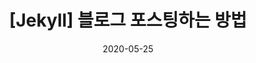 ---
title:  "[Jekyll] 블로그 포스팅하는 방법"
excerpt: "md 파일에 마크다운 문법으로 작성하여 Github 원격 저장소에 업로드 해보자. 에디터는 Visual Studio code 사용! 로컬 서버에서 확인도 해보자. "

categories:
  - API
tags:
  - [API, jekyll, Github, Git]

toc: true
toc_sticky: true
 
date: 2020-05-25
last_modified_at: 2020-05-25
---